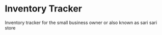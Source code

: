 # Inventory Tracker
Inventory tracker for the small business owner or also known as sari sari store
